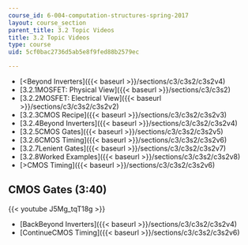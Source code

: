 ```yaml
---
course_id: 6-004-computation-structures-spring-2017
layout: course_section
parent_title: 3.2 Topic Videos
title: 3.2 Topic Videos
type: course
uid: 5cf0bac2736d5ab5e8f9fed88b2579ec

---
```


*   [<Beyond Inverters]({{< baseurl >}}/sections/c3/c3s2/c3s2v4)
*   [3.2.1MOSFET: Physical View]({{< baseurl >}}/sections/c3/c3s2)
*   [3.2.2MOSFET: Electrical View]({{< baseurl >}}/sections/c3/c3s2/c3s2v2)
*   [3.2.3CMOS Recipe]({{< baseurl >}}/sections/c3/c3s2/c3s2v3)
*   [3.2.4Beyond Inverters]({{< baseurl >}}/sections/c3/c3s2/c3s2v4)
*   [3.2.5CMOS Gates]({{< baseurl >}}/sections/c3/c3s2/c3s2v5)
*   [3.2.6CMOS Timing]({{< baseurl >}}/sections/c3/c3s2/c3s2v6)
*   [3.2.7Lenient Gates]({{< baseurl >}}/sections/c3/c3s2/c3s2v7)
*   [3.2.8Worked Examples]({{< baseurl >}}/sections/c3/c3s2/c3s2v8)
*   [\>CMOS Timing]({{< baseurl >}}/sections/c3/c3s2/c3s2v6)

CMOS Gates (3:40)
-----------------

{{< youtube J5Mg_tqT18g >}}

*   [BackBeyond Inverters]({{< baseurl >}}/sections/c3/c3s2/c3s2v4)
*   [ContinueCMOS Timing]({{< baseurl >}}/sections/c3/c3s2/c3s2v6)